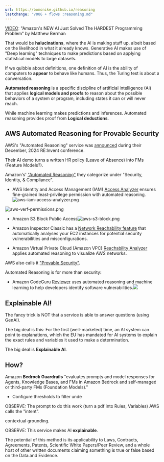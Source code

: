 ```yaml
---
url: https://bomonike.github.io/reasoning
lastchange: "v006 + flows :reasoning.md"
---
```


<a target="_blank" href="https://www.youtube.com/watch?v=4ysK3bCUVhc">VIDEO</a>:
"Amazon's NEW AI Just Solved The HARDEST Programming Problem"
by Matthew Berman

That would be <strong>halucinations</strong>, where the AI is making stuff up, albeit based on the likelihood in what it already knows. Generative AI makes use of "Deep learning" techniques to make predictions based on applying statistical models to large datasets.

If we quibble about definitions, one definition of AI is the ability of computers to
<strong>appear</strong> to behave like humans. Thus, the Turing test is about a conversation.

<strong>Automated reasoning</strong> is a specific discipline of artificial intelligence (AI) that applies <strong>logical models and proofs</strong> to reason about the possible behaviors of a system or program, including states it can or will never reach.

While machine learning makes predictions and inferences.
Automated reasoning provides proof from <strong>Logical deductions</strong>.


## AWS Automated Reasoning for Provable Security

AWS's "Automated Reasoning" service was
<a target="_blank" href="https://go.aws/416r2vZ">announced</a>
during their December, 2024 RE:Invent conference.

Their AI demo turns a written HR policy (Leave of Absence)
into FMs (Feature Models?).

Amazon's' <a target="_blank" href="https://aws.amazon.com/what-is/automated-reasoning/">
"Automated Reasoning"</a> they categorize under "Security, Identity, & Compliance".

   * AWS Identity and Access Management (IAM) <a target="_blank" href="https://aws.amazon.com/iam/access-analyzer/">Access Analyzer</a> ensures fine-grained least-privilege permission with automated reasoning.<img alt="aws-iam-access-analyzer.png" src="https://res.cloudinary.com/dcajqrroq/image/upload/v1733376843/aws-iam-access-analyzer_gmhd5u.jpg" />
<img alt="aws-verf-permissions.png" src="https://res.cloudinary.com/dcajqrroq/image/upload/v1733377167/aws-verf-permissions_xhuggx.png" />

   * Amazon S3 Block Public Access<img alt="aws-s3-block.png" src="https://res.cloudinary.com/dcajqrroq/image/upload/v1733376654/aws-s3-block_h8hpns.png" />

   * Amazon Inspector Classic has a <a target="_blank" href="https://docs.aws.amazon.com/inspector/v1/userguide/inspector_network-reachability.html">Network Reachability feature</a> that automatically analyses your EC2 instances for potential security vulnerabilities and misconfigurations.

   * Amazon Virtual Private Cloud (Amazon VPC) <a target="_blank" href="https://docs.aws.amazon.com/vpc/latest/reachability/how-reachability-analyzer-works.html">Reachability Analyzer</a> applies automated reasoning to visualize AWS networks.

AWS also calls it <a target="_blank" href="https://aws.amazon.com/security/provable-security/">
"Provable Security"</a>.

Automated Reasoning is for more than security:

   * Amazon CodeGuru <a target="_blank" href="https://aws.amazon.com/codeguru/">Reviewer</a> uses automated reasoning and machine learning to help developers identify software vulnerabilities.<img src="aws-codeguru-flow.png" src="https://console.cloudinary.com/console/c-deab63b516382ad456e1f8a7e2859a/media_library/search?q=&view_mode=mosaic" />



## Explainable AI!

The fancy trick is NOT that a service is able to answer questions (using GenAI).

The big deal is this: For the first (well-marketed) time, an AI system can point to explanations,
which the EU has mandated for AI systems to explain the exact rules and variables it used to make a determination.

The big deal is <strong>Explainable AI</strong>.


## How?

Amazon <strong>Bedrock Guardrails</strong> "evaluates prompts and model responses for Agents, Knowledge Bases, and FMs in Amazon Bedrock and self-managed or third-party FMs (Foundation Models)."

   * Configure thresholds to filter unde


OBSERVE: The prompt to do this work (turn a pdf into Rules, Variables) AWS calls the "intent".

contextual grounding.

OBSERVE: This service makes AI <strong>explainable</strong>.

The potential of this method is its applicability to Laws, Contracts, Agreements, Patents, Scientific White Papers/Peer Review, and a whole host of other written documents claiming something is true or false based on the Data.and Evidence.




